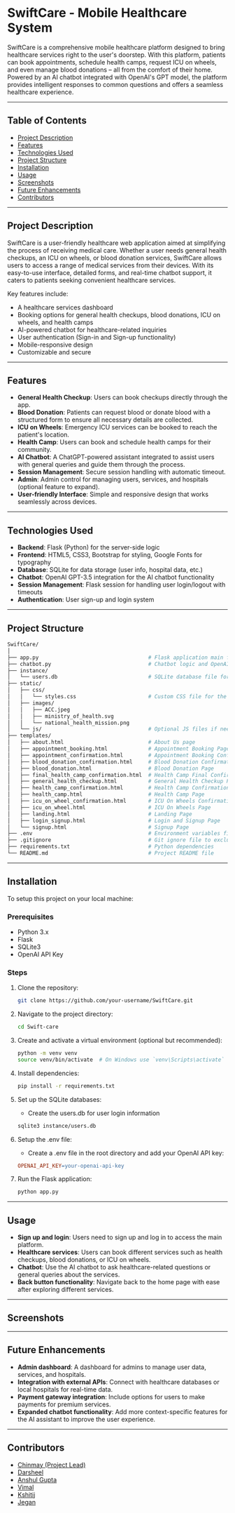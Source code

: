 # SwiftCare - Mobile Healthcare System

SwiftCare is a comprehensive mobile healthcare platform designed to bring healthcare services right to the user's doorstep. With this platform, patients can book appointments, schedule health camps, request ICU on wheels, and even manage blood donations – all from the comfort of their home. Powered by an AI chatbot integrated with OpenAI's GPT model, the platform provides intelligent responses to common questions and offers a seamless healthcare experience.

---

## Table of Contents

- [Project Description](#project-description)
- [Features](#features)
- [Technologies Used](#technologies-used)
- [Project Structure](#project-structure)
- [Installation](#installation)
- [Usage](#usage)
- [Screenshots](#screenshots)
- [Future Enhancements](#future-enhancements)
- [Contributors](#contributors)

---

## Project Description

SwiftCare is a user-friendly healthcare web application aimed at simplifying the process of receiving medical care. Whether a user needs general health checkups, an ICU on wheels, or blood donation services, SwiftCare allows users to access a range of medical services from their devices. With its easy-to-use interface, detailed forms, and real-time chatbot support, it caters to patients seeking convenient healthcare services.

Key features include:
- A healthcare services dashboard
- Booking options for general health checkups, blood donations, ICU on wheels, and health camps
- AI-powered chatbot for healthcare-related inquiries
- User authentication (Sign-in and Sign-up functionality)
- Mobile-responsive design
- Customizable and secure

---

## Features

- **General Health Checkup**: Users can book checkups directly through the app.
- **Blood Donation**: Patients can request blood or donate blood with a structured form to ensure all necessary details are collected.
- **ICU on Wheels**: Emergency ICU services can be booked to reach the patient's location.
- **Health Camp**: Users can book and schedule health camps for their community.
- **AI Chatbot**: A ChatGPT-powered assistant integrated to assist users with general queries and guide them through the process.
- **Session Management**: Secure session handling with automatic timeout.
- **Admin**: Admin control for managing users, services, and hospitals (optional feature to expand).
- **User-friendly Interface**: Simple and responsive design that works seamlessly across devices.

---

## Technologies Used

- **Backend**: Flask (Python) for the server-side logic
- **Frontend**: HTML5, CSS3, Bootstrap for styling, Google Fonts for typography
- **Database**: SQLite for data storage (user info, hospital data, etc.)
- **Chatbot**: OpenAI GPT-3.5 integration for the AI chatbot functionality
- **Session Management**: Flask session for handling user login/logout with timeouts
- **Authentication**: User sign-up and login system

---

## Project Structure

```bash
SwiftCare/
│
├── app.py                                   # Flask application main file
├── chatbot.py                               # Chatbot logic and OpenAI integration
├── instance/
│   └── users.db                             # SQLite database file for storing user and service data
├── static/
│   ├── css/
│   │   └── styles.css                       # Custom CSS file for the project
│   ├── images/ 
│   │   ├── ACC.jpeg
│   │   ├── ministry_of_health.svg
│   │   └── national_health_mission.png
│   └── js/                                  # Optional JS files if needed
├── templates/
│   ├── about.html                           # About Us page
│   ├── appointment_booking.html             # Appointment Booking Page
│   ├── appointment_confirmation.html        # Appointment Booking Confirmation Page
│   ├── blood_donation_confirmation.html     # Blood Donation Confirmation Page
│   ├── blood_donation.html                  # Blood Donation Page
│   ├── final_health_camp_confirmation.html  # Health Camp Final Confirmation Page
│   ├── general_health_checkup.html          # General Health Checkup Page
│   ├── health_camp_confirmation.html        # Health Camp Confirmation Page
│   ├── health_camp.html                     # Health Camp Page
│   ├── icu_on_wheel_confirmation.html       # ICU On Wheels Confirmation Page
│   ├── icu_on_wheel.html                    # ICU On Wheels Page
│   ├── landing.html                         # Landing Page
│   ├── login_signup.html                    # Login and Signup Page
│   └── signup.html                          # Signup Page
├── .env                                     # Environment variables file (for API keys)
├── .gitignore                               # Git ignore file to exclude certain files from being tracked by git
├── requirements.txt                         # Python dependencies
└── README.md                                # Project README file
```

---

## Installation

To setup this project on your local machine:

### Prerequisites

- Python 3.x
- Flask
- SQLite3
- OpenAI API Key

### Steps

1. Clone the repository:
   ```bash
   git clone https://github.com/your-username/SwiftCare.git
   ```

2. Navigate to the project directory:
    ```bash
    cd Swift-care
    ```

3. Create and activate a virtual environment (optional but recommended):
    ```bash
    python -m venv venv
    source venv/bin/activate  # On Windows use `venv\Scripts\activate`
    ```

4. Install dependencies:
   ```bash
   pip install -r requirements.txt
   ```

5. Set up the SQLite databases:
    - Create the users.db for user login information
    ```bash
    sqlite3 instance/users.db
    ```

6. Setup the .env file:
    - Create a .env file in the root directory and add your OpenAI API key:
    ```makefile
    OPENAI_API_KEY=your-openai-api-key
    ```

7. Run the Flask application:
    ```bash
    python app.py
    ```

---

## Usage

- **Sign up and login**: Users need to sign up and log in to access the main platform.
- **Healthcare services**: Users can book different services such as health checkups, blood donations, or ICU on wheels.
- **Chatbot**: Use the AI chatbot to ask healthcare-related questions or general queries about the services.
- **Back button functionality**: Navigate back to the home page with ease after exploring different services.

---

## Screenshots



---

## Future Enhancements

- **Admin dashboard**: A dashboard for admins to manage user data, services, and hospitals.
- **Integration with external APIs**: Connect with healthcare databases or local hospitals for real-time data.
- **Payment gateway integration**: Include options for users to make payments for premium services.
- **Expanded chatbot functionality**: Add more context-specific features for the AI assistant to improve the user experience.

---

## Contributors

- [Chinmay (Project Lead)](https://github.com/Hxzardd)
- [Darsheel](https://github.com/Hxzardd)
- [Anshul Gupta](https://github.com/Hxzardd)
- [Vimal](https://github.com/Hxzardd)
- [Kshitij](https://github.com/Hxzardd)
- [Jegan](https://github.com/Hxzardd)

